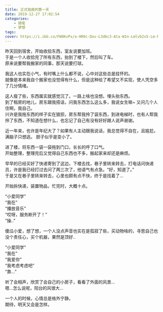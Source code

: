 ```yaml
---
title: 正式独居的第一天
date: 2019-12-27 17:02:54
categories:
    - 随笔
    - 梦想
tags:
cover: https://i.ibb.co/FW8KvPx/a-HR0c-Dov-L3d6c3-Ata-W1n-Lmlvb2x5-Lm-Nvb-S8y-MDE3-MDkx-OTE0-NDMw-MTg2-Mi5qc-Gc.jpg
---
```


昨天回到宿舍，开始收拾东西，室友说要加班。  
于是一个人收拾完了所有东西，抬到了楼下，然后叫了车。    
原来说要帮我搬家的同事，那天说要打球。  

我这人也实在小气，有时嘴上什么都不说，心中对这些总是挂怀的。    
就像是本来我自个搬家也没觉得有什么，但是这种给了希望又不实现，使人凭空多了几分情绪。    

这人瘦了些，东西属实就感觉沉了。一路上啥也没想。埋头抬东西。    
到了租房的地儿，房东跟我搭话，问我东西怎么这么多，我说女生嘛~ 又问几个人住啊，我自己。  
兴许是我拖东西的样子实在狼狈，房东帮我拎了袋东西，到进电梯时，也有人帮我拎了东西，不知道在想什么，也忘记了自己有没有好好跟人说声谢谢。  

近一年来，也许是年纪大了？如果有人主动跟我说话，我总觉得不自在，且尴尬，满脑子只想逃。 胆子似乎是变小了。   

进了楼，将东西一袋一袋拖到门口，长长的呼了口气。    
开始整理，整理完后又觉得自己东西也不多，搬起家来却还是麻烦。    

早早的已经买好了快递寄到了这边，下楼去找，巷子里转来转去，打电话问快递员，许是我已经打过去问了两三次了，他语气有点急。“好，知道了。”    
于是又在巷子里转来转去，心里也颇有点不快，终于是找着了...   

开始拆快递，装置物品，忙完时，大概十点。    

“小爱同学”  
“我在”  
“播放音乐”  
“哎呀，服务断开了！”    
“操..”   

傻瓜小爱，想了想，一个人没点声音也实在是孤寂了些，买动物啥的，寻思自己也没个责任心，买个机器，果然是顶好..  

“小爱同学”  
“我在”  
“我爱你”    
“我考虑考虑吧”  
“靠...” 

听了会相声，欣赏了会自己的小房子，看看了外面的风景...   
嗯...怎么说呢，阳台的风很大...  

一个人的时候，心情总是格外宁静。   
期待，明天又会是怎样。